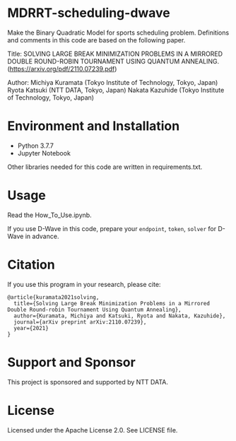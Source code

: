 # MDRRT-scheduling-dwave

Make the Binary Quadratic Model for sports scheduling problem.
Definitions and comments in this code are based on the following paper.

Title:
  SOLVING LARGE BREAK MINIMIZATION PROBLEMS IN A MIRRORED DOUBLE ROUND-ROBIN TOURNAMENT USING QUANTUM ANNEALING.
  (https://arxiv.org/pdf/2110.07239.pdf)

Author:
  Michiya Kuramata (Tokyo Institute of Technology, Tokyo, Japan)
  Ryota Katsuki (NTT DATA, Tokyo, Japan)
  Nakata Kazuhide (Tokyo Institute of Technology, Tokyo, Japan)

# Environment and Installation

 - Python 3.7.7
 - Jupyter Notebook

Other libraries needed for this code are written in requirements.txt.

# Usage

Read the How_To_Use.ipynb.

If you use D-Wave in this code, prepare your `endpoint`, `token`, `solver` for D-Wave in advance.  

# Citation

If you use this program in your research, please cite:


```
@article{kuramata2021solving,
  title={Solving Large Break Minimization Problems in a Mirrored Double Round-robin Tournament Using Quantum Annealing},
  author={Kuramata, Michiya and Katsuki, Ryota and Nakata, Kazuhide},
  journal={arXiv preprint arXiv:2110.07239},
  year={2021}
}
```


# Support and Sponsor

This project is sponsored and supported by NTT DATA. 

# License

Licensed under the Apache License 2.0.
See LICENSE file.
